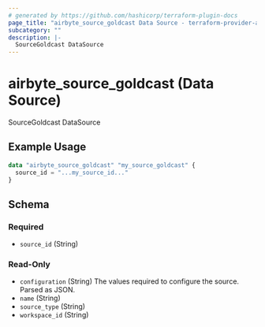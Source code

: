 ```yaml
---
# generated by https://github.com/hashicorp/terraform-plugin-docs
page_title: "airbyte_source_goldcast Data Source - terraform-provider-airbyte"
subcategory: ""
description: |-
  SourceGoldcast DataSource
---
```


# airbyte_source_goldcast (Data Source)

SourceGoldcast DataSource

## Example Usage

```terraform
data "airbyte_source_goldcast" "my_source_goldcast" {
  source_id = "...my_source_id..."
}
```

<!-- schema generated by tfplugindocs -->
## Schema

### Required

- `source_id` (String)

### Read-Only

- `configuration` (String) The values required to configure the source. Parsed as JSON.
- `name` (String)
- `source_type` (String)
- `workspace_id` (String)


